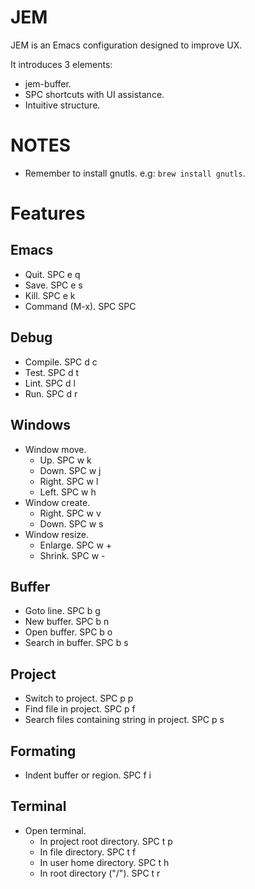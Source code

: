 # JEM

JEM is an Emacs configuration designed to improve UX.

It introduces 3 elements:

- jem-buffer.
- SPC shortcuts with UI assistance.
- Intuitive structure.

# NOTES

- Remember to install gnutls. e.g: `brew install gnutls`.

# Features

## Emacs
- Quit. SPC e q
- Save. SPC e s
- Kill. SPC e k
- Command (M-x). SPC SPC

## Debug
- Compile. SPC d c
- Test. SPC d t
- Lint. SPC d l
- Run. SPC d r

## Windows
- Window move.
  - Up. SPC w k
  - Down. SPC w j
  - Right. SPC w l
  - Left. SPC w h
- Window create.
  - Right. SPC w v
  - Down. SPC w s
- Window resize.
  - Enlarge. SPC w +
  - Shrink. SPC w -

## Buffer
- Goto line. SPC b g
- New buffer. SPC b n
- Open buffer. SPC b o
- Search in buffer. SPC b s

## Project
- Switch to project. SPC p p
- Find file in project. SPC p f
- Search files containing string in project. SPC p s

## Formating
- Indent buffer or region. SPC f i

## Terminal
- Open terminal.
  - In project root directory. SPC t p
  - In file directory. SPC t f
  - In user home directory. SPC t h
  - In root directory ("/"). SPC t r